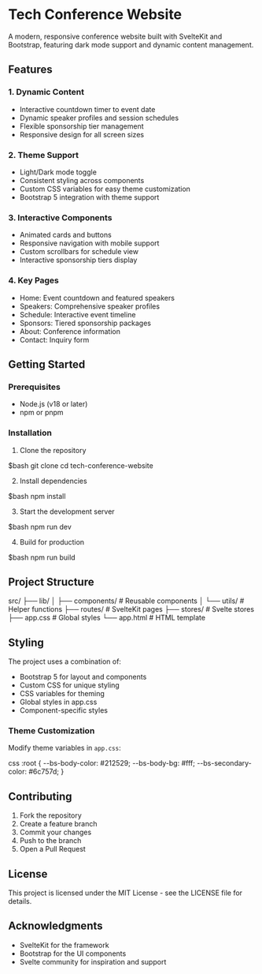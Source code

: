 # Tech Conference Website

A modern, responsive conference website built with SvelteKit and Bootstrap, featuring dark mode support and dynamic content management.

## Features

### 1. Dynamic Content
- Interactive countdown timer to event date
- Dynamic speaker profiles and session schedules
- Flexible sponsorship tier management
- Responsive design for all screen sizes

### 2. Theme Support
- Light/Dark mode toggle
- Consistent styling across components
- Custom CSS variables for easy theme customization
- Bootstrap 5 integration with theme support

### 3. Interactive Components
- Animated cards and buttons
- Responsive navigation with mobile support
- Custom scrollbars for schedule view
- Interactive sponsorship tiers display

### 4. Key Pages
- Home: Event countdown and featured speakers
- Speakers: Comprehensive speaker profiles
- Schedule: Interactive event timeline
- Sponsors: Tiered sponsorship packages
- About: Conference information
- Contact: Inquiry form

## Getting Started

### Prerequisites
- Node.js (v18 or later)
- npm or pnpm

### Installation

1. Clone the repository

$bash
git clone <repository-url>
cd tech-conference-website

2. Install dependencies

$bash
npm install

3. Start the development server

$bash
npm run dev

4. Build for production

$bash
npm run build


## Project Structure

src/
├── lib/
│ ├── components/ # Reusable components
│ └── utils/ # Helper functions
├── routes/ # SvelteKit pages
├── stores/ # Svelte stores
├── app.css # Global styles
└── app.html # HTML template


## Styling

The project uses a combination of:
- Bootstrap 5 for layout and components
- Custom CSS for unique styling
- CSS variables for theming
- Global styles in app.css
- Component-specific styles

### Theme Customization

Modify theme variables in `app.css`:

css
:root {
--bs-body-color: #212529;
--bs-body-bg: #fff;
--bs-secondary-color: #6c757d;
}


## Contributing

1. Fork the repository
2. Create a feature branch
3. Commit your changes
4. Push to the branch
5. Open a Pull Request

## License

This project is licensed under the MIT License - see the LICENSE file for details.

## Acknowledgments

- SvelteKit for the framework
- Bootstrap for the UI components
- Svelte community for inspiration and support
